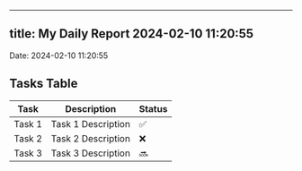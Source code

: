 
---
title: My Daily Report 2024-02-10 11:20:55
---

Date: 2024-02-10 11:20:55

## Tasks Table

| Task | Description | Status |
|------|-------------|--------|
| Task 1 | Task 1 Description | ✅ |
| Task 2 | Task 2 Description | ❌ |
| Task 3 | Task 3 Description | 🔜 |
